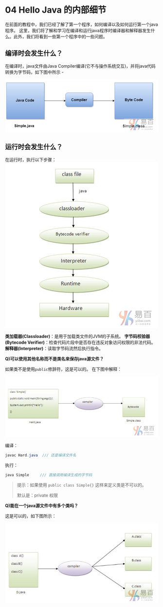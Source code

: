 # 04 Hello Java 的内部细节

在前面的教程中，我们已经了解了第一个程序，如何编译以及如何运行第一个java程序。 这里，我们将了解和学习在编译和运行java程序时编译器和解释器发生什么。此外，我们将看到一些第一个程序中的一些问题。

## 编译时会发生什么？

在编译时，java文件由Java Compiler编译(它不与操作系统交互)，并将java代码转换为字节码，如下图中所示 -

![img](./04_01.png)







## 运行时会发生什么？

在运行时，执行以下步骤：
![img](./04_02.png)



**类加载器(Classloader)**：是用于加载类文件的JVM的子系统。
**字节码校验器(Bytecode Verifier)**：检查代码片段中是否存在违反对象访问权限的非法代码。
**解释器(Interpreter)**：读取字节码流然后执行指令。

**Q)可以使用其他名称而不是类名来保存java源文件？**

如果类不是使用`public`修辞符，这是可以的。 在下图中解释：

![img](04_03.png)

编译：

```java
javac Hard.java  /// 还是编译文件名
```

执行：

```java
java Simple		/// 直接调用编译生成的字节码
```

> 提示：如果使用 `public class Simple{}` 这样来定义类是不可以的。
>
> 默认是：private 权限

**Q)能在一个java源文件中有多个类吗？**

这是可以的，如下图所示：

![img](04_04.png)